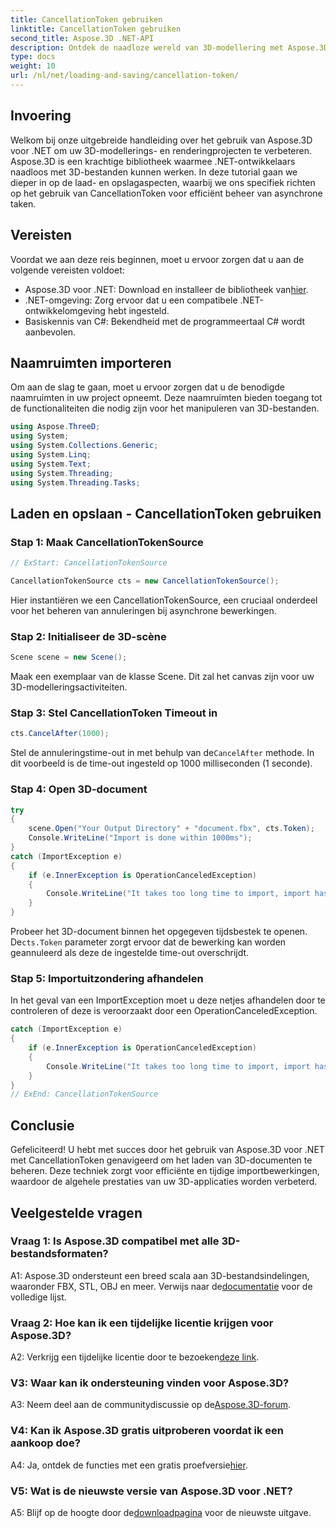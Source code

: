 ```yaml
---
title: CancellationToken gebruiken
linktitle: CancellationToken gebruiken
second_title: Aspose.3D .NET-API
description: Ontdek de naadloze wereld van 3D-modellering met Aspose.3D voor .NET. Leer hoe u 3D-documenten efficiënt kunt laden en opslaan met CancellationToken.
type: docs
weight: 10
url: /nl/net/loading-and-saving/cancellation-token/
---
```

## Invoering

Welkom bij onze uitgebreide handleiding over het gebruik van Aspose.3D voor .NET om uw 3D-modellerings- en renderingprojecten te verbeteren. Aspose.3D is een krachtige bibliotheek waarmee .NET-ontwikkelaars naadloos met 3D-bestanden kunnen werken. In deze tutorial gaan we dieper in op de laad- en opslagaspecten, waarbij we ons specifiek richten op het gebruik van CancellationToken voor efficiënt beheer van asynchrone taken.

## Vereisten

Voordat we aan deze reis beginnen, moet u ervoor zorgen dat u aan de volgende vereisten voldoet:

-  Aspose.3D voor .NET: Download en installeer de bibliotheek van[hier](https://releases.aspose.com/3d/net/).
- .NET-omgeving: Zorg ervoor dat u een compatibele .NET-ontwikkelomgeving hebt ingesteld.
- Basiskennis van C#: Bekendheid met de programmeertaal C# wordt aanbevolen.

## Naamruimten importeren

Om aan de slag te gaan, moet u ervoor zorgen dat u de benodigde naamruimten in uw project opneemt. Deze naamruimten bieden toegang tot de functionaliteiten die nodig zijn voor het manipuleren van 3D-bestanden.

```csharp
using Aspose.ThreeD;
using System;
using System.Collections.Generic;
using System.Linq;
using System.Text;
using System.Threading;
using System.Threading.Tasks;
```

## Laden en opslaan - CancellationToken gebruiken

### Stap 1: Maak CancellationTokenSource

```csharp
// ExStart: CancellationTokenSource

CancellationTokenSource cts = new CancellationTokenSource();
```

Hier instantiëren we een CancellationTokenSource, een cruciaal onderdeel voor het beheren van annuleringen bij asynchrone bewerkingen.

### Stap 2: Initialiseer de 3D-scène

```csharp
Scene scene = new Scene();
```

Maak een exemplaar van de klasse Scene. Dit zal het canvas zijn voor uw 3D-modelleringsactiviteiten.

### Stap 3: Stel CancellationToken Timeout in

```csharp
cts.CancelAfter(1000);
```

 Stel de annuleringstime-out in met behulp van de`CancelAfter` methode. In dit voorbeeld is de time-out ingesteld op 1000 milliseconden (1 seconde).

### Stap 4: Open 3D-document

```csharp
try
{
    scene.Open("Your Output Directory" + "document.fbx", cts.Token);
    Console.WriteLine("Import is done within 1000ms");
}
catch (ImportException e)
{
    if (e.InnerException is OperationCanceledException)
    {
        Console.WriteLine("It takes too long time to import, import has been canceled.");
    }
}
```

 Probeer het 3D-document binnen het opgegeven tijdsbestek te openen. De`cts.Token` parameter zorgt ervoor dat de bewerking kan worden geannuleerd als deze de ingestelde time-out overschrijdt.

### Stap 5: Importuitzondering afhandelen

In het geval van een ImportException moet u deze netjes afhandelen door te controleren of deze is veroorzaakt door een OperationCanceledException.

```csharp
catch (ImportException e)
{
    if (e.InnerException is OperationCanceledException)
    {
        Console.WriteLine("It takes too long time to import, import has been canceled.");
    }
}
// ExEnd: CancellationTokenSource
```

## Conclusie

Gefeliciteerd! U hebt met succes door het gebruik van Aspose.3D voor .NET met CancellationToken genavigeerd om het laden van 3D-documenten te beheren. Deze techniek zorgt voor efficiënte en tijdige importbewerkingen, waardoor de algehele prestaties van uw 3D-applicaties worden verbeterd.

## Veelgestelde vragen

### Vraag 1: Is Aspose.3D compatibel met alle 3D-bestandsformaten?

 A1: Aspose.3D ondersteunt een breed scala aan 3D-bestandsindelingen, waaronder FBX, STL, OBJ en meer. Verwijs naar de[documentatie](https://reference.aspose.com/3d/net/) voor de volledige lijst.

### Vraag 2: Hoe kan ik een tijdelijke licentie krijgen voor Aspose.3D?

 A2: Verkrijg een tijdelijke licentie door te bezoeken[deze link](https://purchase.aspose.com/temporary-license/).

### V3: Waar kan ik ondersteuning vinden voor Aspose.3D?

 A3: Neem deel aan de communitydiscussie op de[Aspose.3D-forum](https://forum.aspose.com/c/3d/18).

### V4: Kan ik Aspose.3D gratis uitproberen voordat ik een aankoop doe?

 A4: Ja, ontdek de functies met een gratis proefversie[hier](https://releases.aspose.com/).

### V5: Wat is de nieuwste versie van Aspose.3D voor .NET?

 A5: Blijf op de hoogte door de[downloadpagina](https://releases.aspose.com/3d/net/) voor de nieuwste uitgave.